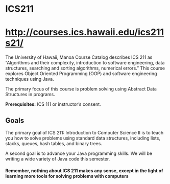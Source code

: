 # ICS211 
# http://courses.ics.hawaii.edu/ics211s21/



The University of Hawaii, Manoa Course Catalog describes ICS 211 as “Algorithms and their complexity, introduction to software engineering, data structures, searching and sorting algorithms, numerical errors.” This course explores Object Oriented Programming (OOP) and software engineering techniques using Java.

The primary focus of this course is problem solving using Abstract Data Structures in programs.

**Prerequisites:** ICS 111 or instructor’s consent.

Goals
-----

The primary goal of ICS 211: Introduction to Computer Science II is to teach you how to solve problems using standard data structures, including lists, stacks, queues, hash tables, and binary trees.

A second goal is to advance your Java programming skills. We will be writing a wide variety of Java code this semester.

#### Remember, nothing about ICS 211 makes any sense, except in the light of learning more tools for solving problems with computers
